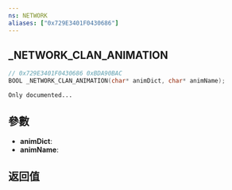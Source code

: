 ```yaml
---
ns: NETWORK
aliases: ["0x729E3401F0430686"]
---
```

## _NETWORK_CLAN_ANIMATION

```c
// 0x729E3401F0430686 0xBDA90BAC
BOOL _NETWORK_CLAN_ANIMATION(char* animDict, char* animName);
```

```
Only documented...  
```

## 參數
* **animDict**: 
* **animName**: 

## 返回值
